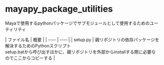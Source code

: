 # mayapy_package_utilities
Mayaで使用するpythonパッケージでサブモジュールとして使用するためのユーティリティ

| ファイル名 | 概要 |
| ---- | ---‐ |
| setup.py | 親リポジトリの依存パッケージを解決するためのPythonスクリプト<br>setup.batから呼び出すほかに、親リポジトリを外部からinstallする際に必要なのでここからコピーする |
